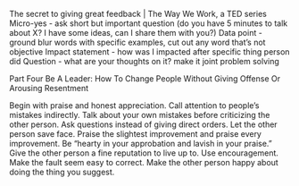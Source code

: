 The secret to giving great feedback | The Way We Work, a TED series
Micro-yes - ask short but important question (do you have 5 minutes to talk about X? I have some ideas, can I share them with you?)
Data point - ground blur words with specific examples, cut out any word that’s not objective
Impact statement - how was I impacted after specific thing person did
Question - what are your thoughts on it? make it joint problem solving

Part Four
Be A Leader: How To Change People Without Giving Offense Or Arousing Resentment

Begin with praise and honest appreciation.
Call attention to people’s mistakes indirectly.
Talk about your own mistakes before criticizing the other person.
Ask questions instead of giving direct orders.
Let the other person save face.
Praise the slightest improvement and praise every improvement. Be “hearty in your approbation and lavish in your praise.”
Give the other person a fine reputation to live up to.
Use encouragement. Make the fault seem easy to correct.
Make the other person happy about doing the thing you suggest.


